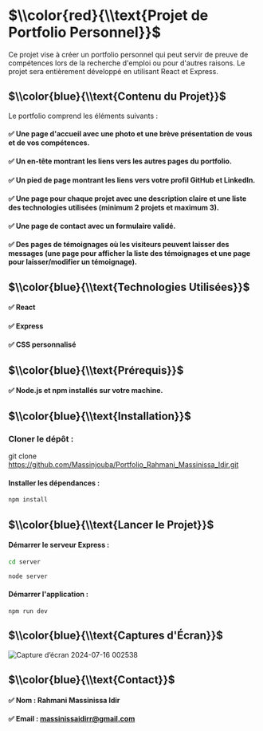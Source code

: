 # $\\color{red}{\\text{Projet de Portfolio Personnel}}$
Ce projet vise à créer un portfolio personnel qui peut servir de preuve de compétences lors de la recherche d'emploi ou pour d'autres raisons. Le projet sera entièrement développé en utilisant React et Express.

## $\\color{blue}{\\text{Contenu du Projet}}$
Le portfolio comprend les éléments suivants :
####  ✅ Une page d'accueil avec une photo et une brève présentation de vous et de vos compétences.
####  ✅ Un en-tête montrant les liens vers les autres pages du portfolio.
####  ✅ Un pied de page montrant les liens vers votre profil GitHub et LinkedIn.
####  ✅ Une page pour chaque projet avec une description claire et une liste des technologies utilisées (minimum 2 projets et maximum 3).
####  ✅ Une page de contact avec un formulaire validé.
####  ✅ Des pages de témoignages où les visiteurs peuvent laisser des messages (une page pour afficher la liste des témoignages et une page pour laisser/modifier un témoignage).

## $\\color{blue}{\\text{Technologies Utilisées}}$
####  ✅ React
####  ✅ Express
####  ✅ CSS personnalisé

## $\\color{blue}{\\text{Prérequis}}$
####  ✅ Node.js et npm installés sur votre machine.

## $\\color{blue}{\\text{Installation}}$
### Cloner le dépôt :
git clone https://github.com/Massinjouba/Portfolio_Rahmani_Massinissa_Idir.git

#### Installer les dépendances :
```bash
npm install
```

## $\\color{blue}{\\text{Lancer le Projet}}$
#### Démarrer le serveur Express :
```bash
cd server
```
```bash
node server
```

#### Démarrer l'application :
```bach
npm run dev
```

## $\\color{blue}{\\text{Captures d'Écran}}$
![Capture d’écran 2024-07-16 002538](https://github.com/user-attachments/assets/1ae49acd-1e7b-40c1-a151-ab657a269821)

## $\\color{blue}{\\text{Contact}}$
#### ✅ Nom : Rahmani Massinissa Idir
#### ✅ Email : massinissaidirr@gmail.com

